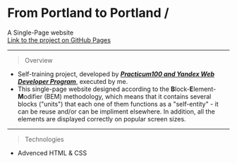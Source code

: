 # From Portland to Portland /
A Single-Page website  
[Link to the project on GitHub Pages](https://idoslivko.github.io/web_project_3/)

---   

> Overview
* Self-training project, developed by _**[Practicum100 and Yandex Web Developer Program](https://practicum.yandex.com/)**_, executed by me.  
* This single-page website designed according to the **B**lock-**E**lement-**M**odifier (BEM) methodology, which means that it contains several blocks ("units") that each one of them functions as a "self-entity" - it can be reuse and/or can be impliment elsewhere.
In addition, all the elements are displayed correctly on popular screen sizes.  

---
> Technologies
* Advenced HTML & CSS
